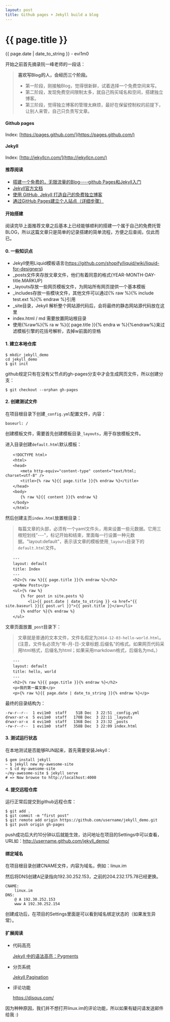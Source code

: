 ```yaml
---
layout: post
title: Github pages + Jekyll build a blog
---
```


{{ page.title }}
================
<p class="date">{{ page.date | date_to_string }} - evi1m0</p>


开始之前首先摘录阮一峰老师的一段话：

 > **喜欢写Blog的人，会经历三个阶段。**
 >
 >   + 第一阶段，刚接触Blog，觉得很新鲜，试着选择一个免费空间来写。
 >   + 第二阶段，发现免费空间限制太多，就自己购买域名和空间，搭建独立博客。
 >   + 第三阶段，觉得独立博客的管理太麻烦，最好在保留控制权的前提下，让别人来管，自己只负责写文章。


#### Github pages
Index: [https://pages.github.com/](https://pages.github.com/)

#### Jekyll
Index: [http://jekyllcn.com/](http://jekyllcn.com/)

#### 推荐阅读
 - [搭建一个免费的，无限流量的Blog----github Pages和Jekyll入门](http://www.ruanyifeng.com/blog/2012/08/blogging_with_jekyll.html)
 - [Jekyll官方文档](http://jekyllcn.com/docs/home/)
 - [使用 GitHub, Jekyll 打造自己的免费独立博客](http://blog.csdn.net/on_1y/article/details/19259435)
 - [通过GitHub Pages建立个人站点（详细步骤）](http://www.cnblogs.com/purediy/archive/2013/03/07/2948892.html)
 
#### 开始搭建
阅读完毕上面推荐文章之后基本上已经能够顺利的搭建一个属于自己的免费托管BLOG，所以这篇文章只是简单的记录搭建的简单流程，方便之后查阅，仅此而已。

#### 0. 一些知识点
 - Jekyll使用Liquid模板语言(https://github.com/shopify/liquid/wiki/liquid-for-designers)
 - _posts文件夹存放文章文件，他们有着同意的格式(YEAR-MONTH-DAY-title.MARKUP)
 - _layouts存放一些网页模板文件，为网站所有网页提供一个基本模板
 - _includes存放一些模块文件，其他文件可以通过{% raw %}{% include test.ext %}{% endraw %}引用
 - _site目录，Jekyll 解析整个网站源代码后，会将最终的静态网站源代码放在这里
 - index.html / md 需要放置网站根目录
 - 使用{%raw%}{% ra w %}{{ page.title }}{% endra w %}{%endraw%}来过滤模板引擎的花括号解析，去掉w前面的空格

#### 1. 建立本地仓库

    $ mkdir jekyll_demo
    cd jekyll_demo
    $ git init

github规定只有在没有父节点的gh-pages分支中才会生成网页文件，所以创建分支：

    $ git checkout --orphan gh-pages

#### 2. 创建测试文件
在项目根目录下创建```_config.yml```配置文件，内容：

    baseurl: /

创建模板文件，需要首先创建模板目录```_layouts```，用于存放模板文件。

进入目录创建```default.html```默认模板：

    　　<!DOCTYPE html>
    　　<html>
    　　<head>
    　　　　<meta http-equiv="content-type" content="text/html; charset=utf-8" />
    　　　　<title>{% raw %}{{ page.title }}{% endraw %}</title>
    　　</head>
    　　<body>
    　　　　{% raw %}{{ content }}{% endraw %}
    　　</body>
    　　</html>

然后创建主页```index.html```放置根目录：

 >每篇文章的头部，必须有一个yaml文件头，用来设置一些元数据。它用三根短划线"---"，标记开始和结束，里面每一行设置一种元数据。"layout:default"，表示该文章的模板使用```_layouts```目录下的```default.html```文件。

    　　---
    　　layout: default
    　　title: Index
    　　---
    　　<h2>{% raw %}{{ page.title }}{% endraw %}</h2>
    　　<p>New Posts</p>
    　　<ul>{% raw %}
    　　　　{% for post in site.posts %}
    　　　　　　<li>{{ post.date | date_to_string }} <a href="{{ site.baseurl }}{{ post.url }}">{{ post.title }}</a></li>
    　　　　{% endfor %}{% endraw %}
    　　</ul>

文章页面放置```_post```目录下：

 > 文章就是普通的文本文件，文件名假定为```2014-12-03-hello-world.html```。(注意，文件名必须为"年-月-日-文章标题.后缀名"的格式。如果网页代码采用html格式，后缀名为html；如果采用markdown格式，后缀名为md。）

    　　---
    　　layout: default
    　　title: hello, world
    　　---
    　　<h2>{% raw %}{{ page.title }}{% endraw %}</h2>
    　　<p>我的第一篇文章</p>
    　　<p>{% raw %}{{ page.date | date_to_string }}{% endraw %}</p>

最终的目录结构为：

    -rw-r--r--  1 evi1m0  staff    51B Dec  3 22:51 _config.yml
    drwxr-xr-x  5 evi1m0  staff   170B Dec  3 22:11 _layouts
    drwxr-xr-x  4 evi1m0  staff   136B Dec  3 23:32 _posts
    -rw-r--r--  1 evi1m0  staff   358B Dec  3 22:09 index.html

#### 3. 测试运行状态
在本地测试是否能够RUN起来，首先需要安装Jekyll：

    $ gem install jekyll
    ~ $ jekyll new my-awesome-site
    ~ $ cd my-awesome-site
    ~/my-awesome-site $ jekyll serve
    # => Now browse to http://localhost:4000

#### 4. 提交远程仓库
运行正常后提交到github远程仓库：

    $ git add .
    $ git commit -m "first post"
    $ git remote add origin https://github.com/username/jekyll_demo.git
    $ git push origin gh-pages

push成功后大约10分钟以后就能生效，访问地址在项目的Settings中可以查看，URL如：http://username.github.com/jekyll_demo/

#### 绑定域名
在项目根目录创建CNAME文件，内容为域名，例如：linux.im

然后将DNS创建A记录指向192.30.252.153，之前的204.232.175.78已经更换。

    CNAME:
        linux.im
    DNS:
        @ A 192.30.252.153
        www A 192.30.252.154

创建成功后，在项目的Settings里面是可以看到域名绑定状态的（如果发生异常）。

#### 扩展阅读

- 代码高亮

    [Jekyll 中的语法高亮：Pygments](http://havee.me/internet/2013-08/support-pygments-in-jekyll.html)

- 分页系统

    [Jekyll Pagination](http://jekyllrb.com/docs/pagination/)

- 评论功能

    https://disqus.com/

因为种种原因，我们并不想打开linux.im的评论功能，所以如果有疑问请发送邮件给我 :)